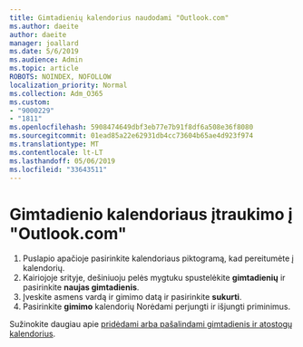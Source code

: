 ```yaml
---
title: Gimtadienių kalendorius naudodami "Outlook.com"
ms.author: daeite
author: daeite
manager: joallard
ms.date: 5/6/2019
ms.audience: Admin
ms.topic: article
ROBOTS: NOINDEX, NOFOLLOW
localization_priority: Normal
ms.collection: Adm_O365
ms.custom:
- "9000229"
- "1811"
ms.openlocfilehash: 5908474649dbf3eb77e7b91f8df6a508e36f8080
ms.sourcegitcommit: 01ead85a22e62931db4cc73604b65ae4d923f974
ms.translationtype: MT
ms.contentlocale: lt-LT
ms.lasthandoff: 05/06/2019
ms.locfileid: "33643511"
---
```

# <a name="add-a-birthday-calendar-in-outlookcom"></a>Gimtadienio kalendoriaus įtraukimo į "Outlook.com"

1. Puslapio apačioje pasirinkite kalendoriaus piktogramą, kad pereitumėte į kalendorių.
1. Kairiojoje srityje, dešiniuoju pelės mygtuku spustelėkite **gimtadienių** ir pasirinkite **naujas gimtadienis**.
1. Įveskite asmens vardą ir gimimo datą ir pasirinkite **sukurti**.
1. Pasirinkite **gimimo** kalendorių Norėdami perjungti ir išjungti priminimus.

Sužinokite daugiau apie [pridėdami arba pašalindami gimtadienis ir atostogų kalendorius](https://support.office.com/article/b8e636da-fda8-413f-940e-68396efa49a6).